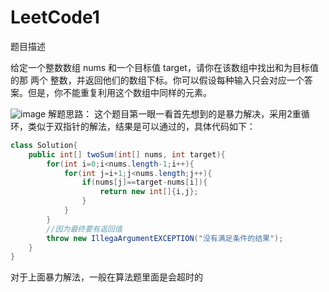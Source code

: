# LeetCode1
题目描述

给定一个整数数组 nums 和一个目标值
target，请你在该数组中找出和为目标值的那 两个 整数，并返回他们的数组下标。你可以假设每种输入只会对应一个答案。但是，你不能重复利用这个数组中同样的元素。

![image](F:/%E6%9C%89%E9%81%93%E7%AC%94%E8%AE%B0/%E6%9C%89%E9%81%93%E5%9B%BE%E7%89%87%E7%AC%94%E8%AE%B0/1.png)
解题思路：
这个题目第一眼一看首先想到的是暴力解决，采用2重循环，类似于双指针的解法，结果是可以通过的，具体代码如下：
```java
class Solution{
    public int[] twoSum(int[] nums, int target){
        for(int i=0;i<nums.length-1;i++){
            for(int j=i+1;j<nums.length;j++){
                if(nums[j]==target-nums[i]){
                    return new int[]{i,j};
                }
            }
        }
        //因为最终要有返回值
        throw new IllegaArgumentEXCEPTION("没有满足条件的结果");
    }
}
```
对于上面暴力解法，一般在算法题里面是会超时的

